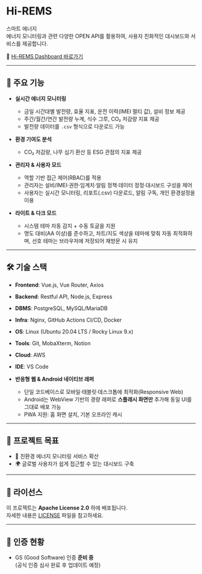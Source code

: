 <h1>Hi-REMS</h1>

<p >
  스마트 에너지
  <br/>
  에너지 모니터링과 관련 다양한 OPEN API를 활용하여, 사용자 친화적인 대시보드와 서비스를 제공합니다.
</p>


  🔗 <a href="https://kocome.com/hirems/frontend/#/">Hi-REMS Dashboard 바로가기</a>


---

## 🚀 주요 기능
- **실시간 에너지 모니터링**
   
  - 금일 시간대별 발전량, 효율 지표, 운전 이력(IMEI 멀티 값), 설비 정보 제공  
  - 주간/월간/연간 발전량 누계, 식수 그루, CO₂ 저감량 지표 제공  
  - 발전량 데이터를 `.csv` 형식으로 다운로드 가능
 
- **환경 기여도 분석**
  
  - CO₂ 저감량, 나무 심기 환산 등 ESG 관점의 지표 제공

- **관리자 & 사용자 모드**
  
  - 역할 기반 접근 제어(RBAC)를 적용 
  - 관리자는 설비/IMEI·권한·임계치·알림 정책·데이터 정정·대시보드 구성을 제어
  - 사용자는 실시간 모니터링, 리포트(.csv) 다운로드, 알림 구독, 개인 환경설정을 이용

- **라이트 & 다크 모드**
  
  - 시스템 테마 자동 감지 + 수동 토글을 지원
  - 명도 대비(AA 이상)를 준수하고, 차트/지도 색상을 테마에 맞춰 자동 최적화하며, 선호 테마는 브라우저에 저장되어 재방문 시 유지
---

## 🛠️ 기술 스택
- **Frontend**: Vue.js, Vue Router, Axios  
- **Backend**: Restful API, Node.js, Express  
- **DBMS**: PostgreSQL, MySQL/MariaDB  
- **Infra**: Nginx, GitHub Actions CI/CD, Docker  
- **OS**: Linux (Ubuntu 20.04 LTS / Rocky Linux 9.x)  
- **Tools**: Git, MobaXterm, Notion  
- **Cloud**: AWS  
- **IDE**: VS Code  

- **반응형 웹 & Android 네이티브 래퍼**
  
  - 단일 코드베이스로 모바일·태블릿·데스크톱에 최적화(Responsive Web)
  - Android는 WebView 기반의 경량 래퍼로 **스플래시 화면만** 추가해 동일 UI를 그대로 배포 가능
  - PWA 지원: 홈 화면 설치, 기본 오프라인 캐시
---

## 📖 프로젝트 목표
- 🌱 친환경 에너지 모니터링 서비스 확산  
- 🌍 글로벌 사용자가 쉽게 접근할 수 있는 대시보드 구축  


---

## 📄 라이선스
이 프로젝트는 **Apache License 2.0** 하에 배포됩니다.  
자세한 내용은 [LICENSE](./LICENSE) 파일을 참고하세요.  

---

## 🏅 인증 현황
- GS (Good Software) 인증 **준비 중**  
  (공식 인증 심사 완료 후 업데이트 예정)
